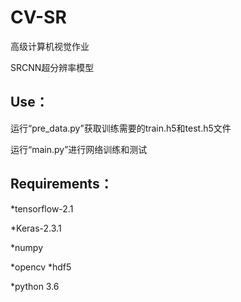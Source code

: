 # CV-SR
高级计算机视觉作业

SRCNN超分辨率模型
## Use：
运行“pre_data.py”获取训练需要的train.h5和test.h5文件

运行“main.py”进行网络训练和测试

## Requirements：
*tensorflow-2.1

*Keras-2.3.1

*numpy

*opencv 
*hdf5 

*python 3.6
